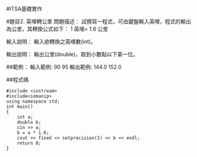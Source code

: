 #ITSA基礎實作

#題目2. 英哩轉公里
  問題描述：
  試撰寫一程式，可由鍵盤輸入英哩，程式的輸出為公里，其轉換公式如下：
  1 英哩= 1.6 公里

  輸入說明：
  輸入欲轉換之英哩數(int)。
    
  輸出說明：
  輸出公里(double)，取到小數點以下第一位。

##範例：
  輸入範例:
  90
  95
  輸出範例:
  144.0
  152.0
  
##程式碼
```
#include <iostream>  
#include<iomanip>  
using namespace std;
int main()
{
    int a;
    double b;
    cin >> a;
    b = a * 1.6;
    cout << fixed << setprecision(1) << b << endl;
    return 0;
}
```
